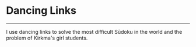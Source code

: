 # Dancing Links
___
I use dancing links to solve the most difficult Sūdoku in the world and the problem of Kirkma's girl students.
